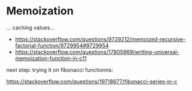 # Memoization

... caching values...

- https://stackoverflow.com/questions/9729212/memoized-recursive-factorial-function/9729954#9729954
- https://stackoverflow.com/questions/17805969/writing-universal-memoization-function-in-c11

next step: trying it on fibonacci functionns:

https://stackoverflow.com/questions/19718677/fibonacci-series-in-c
